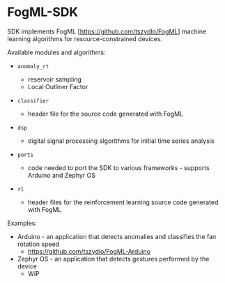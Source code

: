 # FogML-SDK

SDK implements FogML [https://github.com/tszydlo/FogML] machine learning algorithms for resource-constrained devices.

Available modules and algorithms:
* `anomaly_rt`
  * reservoir sampling
  * Local Outliner Factor

* `classifier`
  * header file for the source code generated with FogML

* `dsp`
  * digital signal processing algorithms for initial time series analysis

* `ports`
  * code needed to port the SDK to various frameworks - supports Arduino and Zephyr OS

* `rl`
  * header files for the reinforcement learning source code generated with FogML

Examples:
* Arduino - an application that detects anomalies and classifies the fan rotation speed
  * https://github.com/tszydlo/FogML-Arduino
* Zephyr OS - an application that detects gestures performed by the device
  * WiP

